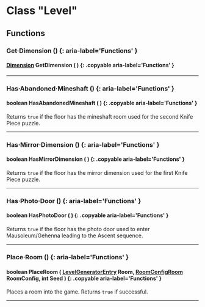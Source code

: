 # Class "Level"

## Functions

### Get·Dimension () {: aria-label='Functions' }
#### [Dimension](enums/Dimension.md) GetDimension ( ) {: .copyable aria-label='Functions' }
___
### Has·Abandoned·Mineshaft () {: aria-label='Functions' }
#### boolean HasAbandonedMineshaft ( ) {: .copyable aria-label='Functions' }
Returns `true` if the floor has the mineshaft room used for the second Knife Piece puzzle.

___
### Has·Mirror·Dimension () {: aria-label='Functions' }
#### boolean HasMirrorDimension ( ) {: .copyable aria-label='Functions' }
Returns `true` if the floor has the mirror dimension used for the first Knife Piece puzzle.

___
### Has·Photo·Door () {: aria-label='Functions' }
#### boolean HasPhotoDoor ( ) {: .copyable aria-label='Functions' }
Returns `true` if the floor has the photo door used to enter Mausoleum/Gehenna leading to the Ascent sequence.

___
### Place·Room () {: aria-label='Functions' }
#### boolean PlaceRoom ( [LevelGeneratorEntry](LevelGeneratorEntry.md) Room, [RoomConfigRoom](https://wofsauge.github.io/IsaacDocs/rep/RoomConfig_Room.html) RoomConfig, int Seed ) {: .copyable aria-label='Functions' }
Places a room into the game. Returns `true` if successful.

___
